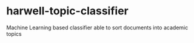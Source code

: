 # harwell-topic-classifier
Machine Learning based classifier able to sort documents into academic topics
